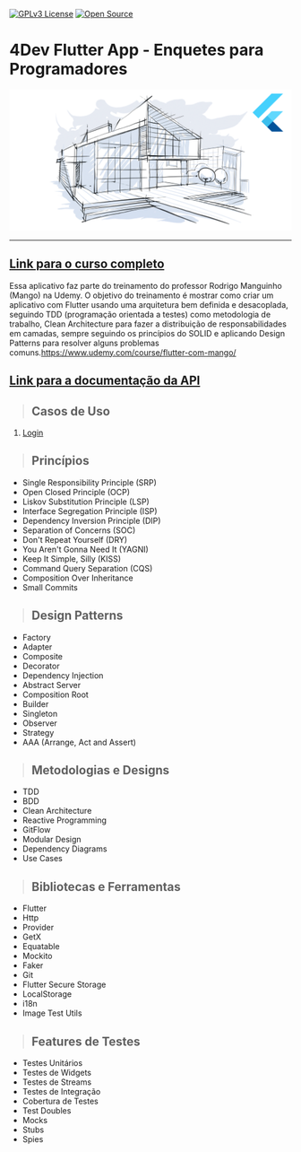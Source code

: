 [![GPLv3 License](https://img.shields.io/badge/License-GPL%20v3-yellow.svg)](https://opensource.org/licenses/)
[![Open Source](https://badges.frapsoft.com/os/v1/open-source.svg?v=103)](https://opensource.org/)

# **4Dev Flutter App - Enquetes para Programadores**

[![alt text](./requirements/assets/course-logo.png "Link para o curso completo")](https://www.udemy.com/course/flutter-com-mango/)

---

## [**Link para o curso completo**](https://www.udemy.com/course/flutter-com-mango/)

Essa aplicativo faz parte do treinamento do professor Rodrigo Manguinho (Mango) na Udemy.
O objetivo do treinamento é mostrar como criar um aplicativo com Flutter usando uma arquitetura bem definida e desacoplada, seguindo TDD (programação orientada a testes) como metodologia de trabalho, Clean Architecture para fazer a distribuição de responsabilidades em camadas, sempre seguindo os princípios do SOLID e aplicando Design Patterns para resolver alguns problemas comuns.https://www.udemy.com/course/flutter-com-mango/

## [**Link para a documentação da API**](http://fordevs.herokuapp.com/api-docs)

> ## Casos de Uso

1. [Login](./requirements/use_cases/remote_authentication.md)

> ## Princípios

- Single Responsibility Principle (SRP)
- Open Closed Principle (OCP)
- Liskov Substitution Principle (LSP)
- Interface Segregation Principle (ISP)
- Dependency Inversion Principle (DIP)
- Separation of Concerns (SOC)
- Don't Repeat Yourself (DRY)
- You Aren't Gonna Need It (YAGNI)
- Keep It Simple, Silly (KISS)
- Command Query Separation (CQS)
- Composition Over Inheritance
- Small Commits

> ## Design Patterns

- Factory
- Adapter
- Composite
- Decorator
- Dependency Injection
- Abstract Server
- Composition Root
- Builder
- Singleton
- Observer
- Strategy
- AAA (Arrange, Act and Assert)

> ## Metodologias e Designs

- TDD
- BDD
- Clean Architecture
- Reactive Programming
- GitFlow
- Modular Design
- Dependency Diagrams
- Use Cases

> ## Bibliotecas e Ferramentas

- Flutter
- Http
- Provider
- GetX
- Equatable
- Mockito
- Faker
- Git
- Flutter Secure Storage
- LocalStorage
- i18n
- Image Test Utils

> ## Features de Testes

- Testes Unitários
- Testes de Widgets
- Testes de Streams
- Testes de Integração
- Cobertura de Testes
- Test Doubles
- Mocks
- Stubs
- Spies
